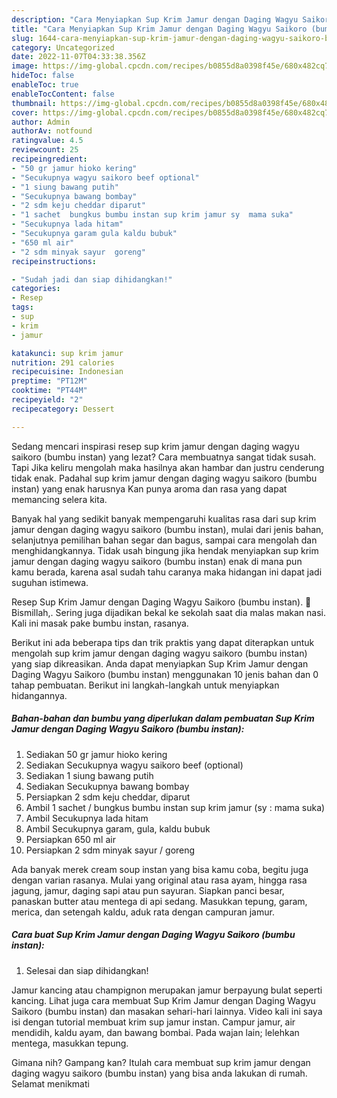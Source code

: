 ```yaml
---
description: "Cara Menyiapkan Sup Krim Jamur dengan Daging Wagyu Saikoro (bumbu instan)Anti Ribet"
title: "Cara Menyiapkan Sup Krim Jamur dengan Daging Wagyu Saikoro (bumbu instan)Anti Ribet"
slug: 1644-cara-menyiapkan-sup-krim-jamur-dengan-daging-wagyu-saikoro-bumbu-instananti-ribet
category: Uncategorized
date: 2022-11-07T04:33:38.356Z
image: https://img-global.cpcdn.com/recipes/b0855d8a0398f45e/680x482cq70/sup-krim-jamur-dengan-daging-wagyu-saikoro-bumbu-instan-foto-resep-utama.jpg
hideToc: false
enableToc: true
enableTocContent: false
thumbnail: https://img-global.cpcdn.com/recipes/b0855d8a0398f45e/680x482cq70/sup-krim-jamur-dengan-daging-wagyu-saikoro-bumbu-instan-foto-resep-utama.jpg
cover: https://img-global.cpcdn.com/recipes/b0855d8a0398f45e/680x482cq70/sup-krim-jamur-dengan-daging-wagyu-saikoro-bumbu-instan-foto-resep-utama.jpg
author: Admin
authorAv: notfound
ratingvalue: 4.5
reviewcount: 25
recipeingredient:
- "50 gr jamur hioko kering"
- "Secukupnya wagyu saikoro beef optional"
- "1 siung bawang putih"
- "Secukupnya bawang bombay"
- "2 sdm keju cheddar diparut"
- "1 sachet  bungkus bumbu instan sup krim jamur sy  mama suka"
- "Secukupnya lada hitam"
- "Secukupnya garam gula kaldu bubuk"
- "650 ml air"
- "2 sdm minyak sayur  goreng"
recipeinstructions:

- "Sudah jadi dan siap dihidangkan!"
categories:
- Resep
tags:
- sup
- krim
- jamur

katakunci: sup krim jamur 
nutrition: 291 calories
recipecuisine: Indonesian
preptime: "PT12M"
cooktime: "PT44M"
recipeyield: "2"
recipecategory: Dessert

---
```



Sedang mencari inspirasi resep sup krim jamur dengan daging wagyu saikoro (bumbu instan) yang lezat? Cara membuatnya sangat tidak susah. Tapi Jika keliru mengolah maka hasilnya akan hambar dan justru cenderung tidak enak. Padahal sup krim jamur dengan daging wagyu saikoro (bumbu instan) yang enak harusnya Kan punya aroma dan rasa yang dapat memancing selera kita.


Banyak hal yang sedikit banyak mempengaruhi kualitas rasa dari sup krim jamur dengan daging wagyu saikoro (bumbu instan), mulai dari jenis bahan, selanjutnya pemilihan bahan segar dan bagus, sampai cara mengolah dan menghidangkannya. Tidak usah bingung jika hendak menyiapkan sup krim jamur dengan daging wagyu saikoro (bumbu instan) enak di mana pun kamu berada, karena asal sudah tahu caranya maka hidangan ini dapat jadi suguhan istimewa.

Resep Sup Krim Jamur dengan Daging Wagyu Saikoro (bumbu instan). 🪷 Bismillah,. Sering juga dijadikan bekal ke sekolah saat dia malas makan nasi. Kali ini masak pake bumbu instan, rasanya.


Berikut ini ada beberapa tips dan trik praktis yang dapat diterapkan untuk mengolah sup krim jamur dengan daging wagyu saikoro (bumbu instan) yang siap dikreasikan. Anda dapat menyiapkan Sup Krim Jamur dengan Daging Wagyu Saikoro (bumbu instan) menggunakan 10 jenis bahan dan 0 tahap pembuatan. Berikut ini langkah-langkah untuk menyiapkan hidangannya.

<!--inarticleads1-->

##### Bahan-bahan dan bumbu yang diperlukan dalam pembuatan Sup Krim Jamur dengan Daging Wagyu Saikoro (bumbu instan):

1. Sediakan 50 gr jamur hioko kering
1. Sediakan Secukupnya wagyu saikoro beef (optional)
1. Sediakan 1 siung bawang putih
1. Sediakan Secukupnya bawang bombay
1. Persiapkan 2 sdm keju cheddar, diparut
1. Ambil 1 sachet / bungkus bumbu instan sup krim jamur (sy : mama suka)
1. Ambil Secukupnya lada hitam
1. Ambil Secukupnya garam, gula, kaldu bubuk
1. Persiapkan 650 ml air
1. Persiapkan 2 sdm minyak sayur / goreng


Ada banyak merek cream soup instan yang bisa kamu coba, begitu juga dengan varian rasanya. Mulai yang original atau rasa ayam, hingga rasa jagung, jamur, daging sapi atau pun sayuran. Siapkan panci besar, panaskan butter atau mentega di api sedang. Masukkan tepung, garam, merica, dan setengah kaldu, aduk rata dengan campuran jamur. 

<!--inarticleads2-->

##### Cara buat Sup Krim Jamur dengan Daging Wagyu Saikoro (bumbu instan):


1. Selesai dan siap dihidangkan!

Jamur kancing atau champignon merupakan jamur berpayung bulat seperti kancing. Lihat juga cara membuat Sup Krim Jamur dengan Daging Wagyu Saikoro (bumbu instan) dan masakan sehari-hari lainnya. Video kali ini saya isi dengan tutorial membuat krim sup jamur instan. Campur jamur, air mendidih, kaldu ayam, dan bawang bombai. Pada wajan lain; lelehkan mentega, masukkan tepung. 

Gimana nih? Gampang kan? Itulah cara membuat sup krim jamur dengan daging wagyu saikoro (bumbu instan) yang bisa anda lakukan di rumah. Selamat menikmati
